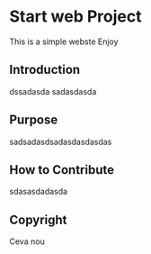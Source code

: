# Start web Project

This is a simple webste
Enjoy
## Introduction
dssadasda
sadasdasda
## Purpose
sadsadasdsadasdasdasdas
## How to Contribute
sdasasdadasda
## Copyright
Ceva nou
